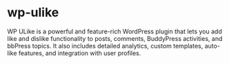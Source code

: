 # wp-ulike
WP ULike is a powerful and feature-rich WordPress plugin that lets you add like and dislike functionality to posts, comments, BuddyPress activities, and bbPress topics. It also includes detailed analytics, custom templates, auto-like features, and integration with user profiles.
